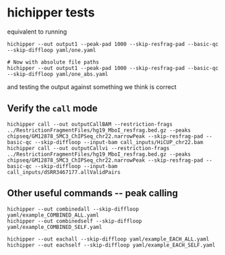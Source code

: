 # hichipper tests

equivalent to running
```
hichipper --out output1 --peak-pad 1000 --skip-resfrag-pad --basic-qc --skip-diffloop yaml/one.yaml

# Now with absolute file paths
hichipper --out output1 --peak-pad 1000 --skip-resfrag-pad --basic-qc --skip-diffloop yaml/one_abs.yaml

```
and testing the output against something we think is correct

## Verify the `call` mode

```
hichipper call --out outputCallBAM --restriction-frags ../RestrictionFragmentFiles/hg19_MboI_resfrag.bed.gz --peaks chipseq/GM12878_SMC3_ChIPSeq_chr22.narrowPeak --skip-resfrag-pad --basic-qc --skip-diffloop --input-bam call_inputs/HiCUP_chr22.bam
hichipper call --out outputCallvi --restriction-frags ../RestrictionFragmentFiles/hg19_MboI_resfrag.bed.gz --peaks chipseq/GM12878_SMC3_ChIPSeq_chr22.narrowPeak --skip-resfrag-pad --basic-qc --skip-diffloop --input-bam call_inputs/dSRR3467177.allValidPairs 

```


## Other useful commands -- peak calling
```
hichipper --out combinedall --skip-diffloop yaml/example_COMBINED_ALL.yaml
hichipper --out combinedself --skip-diffloop yaml/example_COMBINED_SELF.yaml

hichipper --out eachall --skip-diffloop yaml/example_EACH_ALL.yaml
hichipper --out eachself --skip-diffloop yaml/example_EACH_SELF.yaml
```

